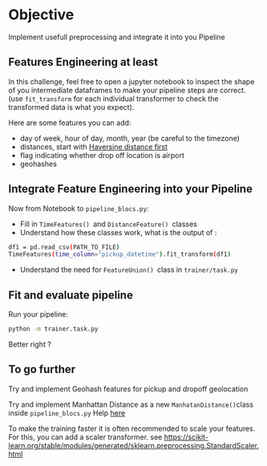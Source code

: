 # Objective

Implement usefull preprocessing and integrate it into you Pipeline 

## Features Engineering at least

In this challenge, feel free to open a jupyter notebook to inspect the shape of you intermediate dataframes to make your pipeline steps are correct. (use `fit_transform` for each individual transformer to check the transformed data is what you expect).

Here are some features you can add:
- day of week, hour of day, month, year (be careful to the timezone)
- distances, start with [Haversine distance first](https://stackoverflow.com/questions/4913349/haversine-formula-in-python-bearing-and-distance-between-two-gps-points)
- flag indicating whether drop off location is airport  
- geohashes

## Integrate Feature Engineering into your Pipeline

Now from Notebook to `pipeline_blocs.py`:
- Fill in `TimeFeatures() `and `DistanceFeature() `classes
- Understand how these classes work, what is the output of :
```bash
df1 = pd.read_csv(PATH_TO_FILE)
TimeFeatures(time_column="pickup_datetime").fit_transform(df1)
```
- Understand the need for `FeatureUnion() `class in `trainer/task.py `

## Fit and evaluate pipeline

Run your pipeline:
```bash
python -m trainer.task.py
```

Better right ?

## To go further

Try and implement Geohash features for pickup and dropoff geolocation

Try and implement Manhattan Distance as a new `ManhatanDistance()`class inside `pipeline_blocs.py`
Help [here](https://dataaspirant.com/2015/04/11/five-most-popular-similarity-measures-implementation-in-python/)  


To make the training faster it is often recommended to scale your features. For this, you can add a scaler transformer. see https://scikit-learn.org/stable/modules/generated/sklearn.preprocessing.StandardScaler.html